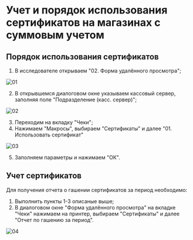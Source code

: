 # Учет и порядок использования сертификатов на магазинах с суммовым учетом
##  Порядок использования сертификатов

1. В исследователе открываем "02. Форма удалённого просмотра";

![01](https://user-images.githubusercontent.com/13334057/147739576-924c00f2-f8d8-43fc-b12b-cf39b4c1ade7.jpg)

2. В открывшемся диалоговом окне указываем кассовый сервер, заполняя поле "Подразделение (касс. сервер)";
 
![02](https://user-images.githubusercontent.com/13334057/147739581-bc3bee89-437d-4a51-a5a9-f0557981cfc5.jpg)

3. Переходим на вкладку "Чеки";
4. Нажимаем "Макросы", выбираем "Сертификаты" и далее "01. Использовать сертификат"

![03](https://user-images.githubusercontent.com/13334057/147739595-f73668c9-d626-4de9-be91-083e71004be6.jpg)

5. Заполняем параметры и нажимаем "ОК".

##  Учет сертификатов

Для получения отчета о гашении сертификатов за период необходимо:

1. Выполнить пункты 1-3 описаные выше;
2. В диалоговом окне "Форма удалённого просмотра" на вкладке "Чеки" нажимаем на принтер, выбираем "Сертификаты" и далее "Отчет по гашению за период".

![04](https://user-images.githubusercontent.com/13334057/147739607-add910e4-6912-4bdb-a453-adca00fcfeaf.jpg)
